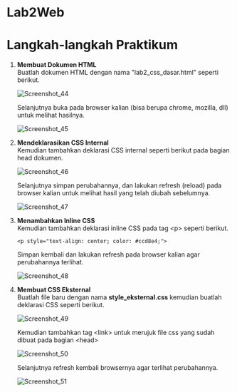 # Lab2Web
<h1> Langkah-langkah Praktikum </h1>

<p>
<ol>
  <li><b>Membuat Dokumen HTML</b><br>
  Buatlah dokumen HTML dengan nama "lab2_css_dasar.html" seperti berikut.

![Screenshot_44](https://user-images.githubusercontent.com/24362384/114257379-e8607f80-99e9-11eb-8774-0a320a31490f.png)

Selanjutnya buka pada browser kalian (bisa berupa chrome, mozilla, dll) untuk melihat hasilnya.

![Screenshot_45](https://user-images.githubusercontent.com/24362384/114257432-3c6b6400-99ea-11eb-936b-61eacec527f8.png)

  <li><b>Mendeklarasikan CSS Internal</b><br>
  Kemudian tambahkan deklarasi CSS internal seperti berikut pada bagian head dokumen.
  
![Screenshot_46](https://user-images.githubusercontent.com/24362384/114257554-f8c52a00-99ea-11eb-9ccb-471259fdb12a.png)

Selanjutnya simpan perubahannya, dan lakukan refresh (reload) pada browser kalian untuk melihat hasil yang telah diubah sebelumnya.

![Screenshot_47](https://user-images.githubusercontent.com/24362384/114257590-2f02a980-99eb-11eb-9488-746da9bd8dbb.png)

  <li><b>Menambahkan Inline CSS</b><br>
  Kemudian tambahkan deklarasi inline CSS pada tag &lt;p&gt; seperti berikut.
 
    <p style="text-align: center; color: #ccd8e4;">
    
  Simpan kembali dan lakukan refresh pada browser kalian agar perubahannya terlihat.
  
![Screenshot_48](https://user-images.githubusercontent.com/24362384/114257752-468e6200-99ec-11eb-8b13-51fd120bb8b3.png)

  <li><b>Membuat CSS Eksternal</b><br>
  Buatlah file baru dengan nama <b>style_eksternal.css</b> kemudian buatlah deklarasi CSS seperti berikut.
  
![Screenshot_49](https://user-images.githubusercontent.com/24362384/114257884-0c719000-99ed-11eb-8fec-47ff079ee520.png)

Kemudian tambahkan tag &lt;link&gt; untuk merujuk file css yang sudah dibuat pada bagian &lt;head&gt;

![Screenshot_50](https://user-images.githubusercontent.com/24362384/114257927-62463800-99ed-11eb-8f39-e3c574b72243.png)

Selanjutnya refresh kembali browsernya agar terlihat perubahannya.

![Screenshot_51](https://user-images.githubusercontent.com/24362384/114257951-84d85100-99ed-11eb-9a45-93525b339924.png)
